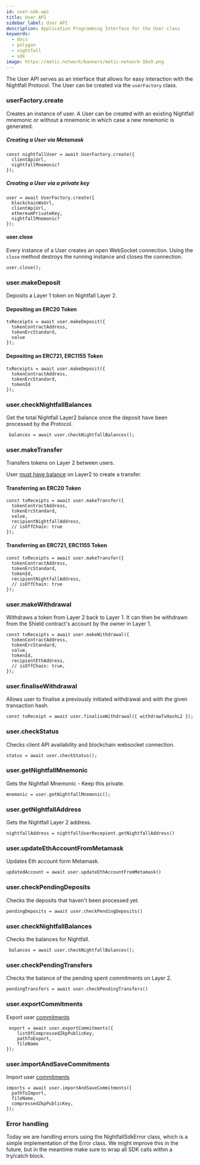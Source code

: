 ```yaml
---
id: user-sdk-api
title: User API
sidebar_label: User API
description: Application Programming Interface for the User class
keywords:
  - docs
  - polygon
  - nightfall
  - sdk
image: https://matic.network/banners/matic-network-16x9.png
---
```


The User API serves as an interface that allows for easy interaction with the Nightfall Protocol. The User can be created via the `userFactory` class.

### userFactory.create

Creates an instance of user.
A User can be created with an existing Nightfall mnemonic or without a mnemonic in which case a new mnemonic is generated.

##### Creating a User via Metamask

    const nightfallUser = await UserFactory.create({
      clientApiUrl,
      nightfallMnemonic?
    });

##### Creating a User via a private key

    user = await UserFactory.create({
      blockchainWsUrl,
      clientApiUrl,
      ethereumPrivateKey,
      nightfallMnemonic?
    });

#### user.close

Every instance of a User creates an open WebSocket connection. Using the `close` method destroys the running instance and closes the connection.

    user.close();

### user.makeDeposit

Deposits a Layer 1 token on Nightfall Layer 2.

#### Depositing an ERC20 Token

    txReceipts = await user.makeDeposit({
      tokenContractAddress,
      tokenErcStandard,
      value
    });

#### Depositing an ERC721, ERC1155 Token

    txReceipts = await user.makeDeposit({
      tokenContractAddress,
      tokenErcStandard,
      tokenId
    });

### user.checkNightfallBalances

Get the total Nightfall Layer2 balance once the deposit have been processed by the Protocol.

     balances = await user.checkNightfallBalances();

### user.makeTransfer

Transfers tokens on Layer 2 between users.

User [must have balance](/docs/nightfall/tools/user-sdk-getting-started#available-networks) on Layer2 to create a transfer.

#### Transferring an ERC20 Token

    const txReceipts = await user.makeTransfer({
      tokenContractAddress,
      tokenErcStandard,
      value,
      recipientNightfallAddress,
      // isOffChain: true
    });

#### Transferring an ERC721, ERC1155 Token

    const txReceipts = await user.makeTransfer({
      tokenContractAddress,
      tokenErcStandard,
      tokenId,
      recipientNightfallAddress,
      // isOffChain: true
    });

### user.makeWithdrawal

Withdraws a token from Layer 2 back to Layer 1. It can then be withdrawn from the Shield contract's account by the owner in Layer 1.

    const txReceipts = await user.makeWithdrawal({
      tokenContractAddress,
      tokenErcStandard,
      value,
      tokenId,
      recipientEthAddress,
      // isOffChain: true,
    });

### user.finaliseWithdrawal

Allows user to finalise a previously initiated withdrawal and with the given transaction hash.

    const txReceipt = await user.finaliseWithdrawal({ withdrawTxHashL2 });

### user.checkStatus

Checks client API availability and blockchain websocket connection.

    status = await user.checkStatus();

### user.getNightfallMnemonic

Gets the Nightfall Mnemonic - Keep this private.  

    mnemonic = user.getNightfallMnemonic();

### user.getNightfallAddress

Gets the Nightfall Layer 2 address.

    nightfallAddress = nightfallUserRecepient.getNightfallAddress()

### user.updateEthAccountFromMetamask

Updates Eth account form Metamask.

    updatedAccount = await user.updateEthAccountFromMetamask()

### user.checkPendingDeposits

Checks the deposits that haven't been processed yet.

    pendingDeposits = await user.checkPendingDeposits()

### user.checkNightfallBalances

Checks the balances for Nightfall.

     balances = await user.checkNightfallBalances();

### user.checkPendingTransfers

Checks the balance of the pending spent commitments on Layer 2.

    pendingTransfers = await user.checkPendingTransfers()

### user.exportCommitments

Export user [commitments](/docs/nightfall/protocol/commitments)

     export = await user.exportCommitments({
        listOfCompressedZkpPublicKey,
        pathToExport,
        fileName
    });

### user.importAndSaveCommitments

Import user [commitments](/docs/nightfall/protocol/commitments)

    imports = await user.importAndSaveCommitments({
      pathToImport,
      fileName,
      compressedZkpPublicKey,
    });

### Error handling

Today we are handling errors using the NightfallSdkError class, which is a simple implementation of the Error class. We might improve this in the future, but in the meantime make sure to wrap all SDK calls within a try/catch block.
